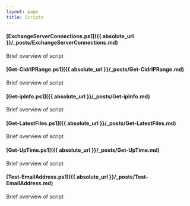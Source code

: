 ```yaml
---
layout: page
title: Scripts
---
```


#### [ExchangeServerConnections.ps1]({{ absolute_url }}/_posts/ExchangeServerConnections.md)
Brief overview of script

#### [Get-CidrIPRange.ps1]({{ absolute_url }}/_posts/Get-CidrIPRange.md)
Brief overview of script

#### [Get-ipInfo.ps1]({{ absolute_url }}/_posts/Get-ipInfo.md)
Brief overview of script

#### [Get-LatestFiles.ps1]({{ absolute_url }}/_posts/Get-LatestFiles.md)
Brief overview of script

#### [Get-UpTime.ps1]({{ absolute_url }}/_posts/Get-UpTime.md)
Brief overview of script

#### [Test-EmailAddress.ps1]({{ absolute_url }}/_posts/Test-EmailAddress.md)
Brief overview of script

